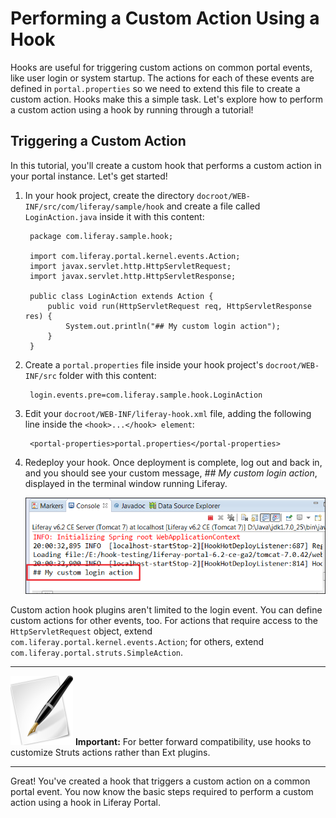 # Performing a Custom Action Using a Hook

<!-- The custom-action-hook project can be found here:
https://github.com/liferay/liferay-docs/tree/master/develop/tutorials/code/plat-fws/custom-action/end/custom-action-hook
-->

Hooks are useful for triggering custom actions on common portal events, like
user login or system startup. The actions for each of these events are defined
in `portal.properties` so we need to extend this file to create a custom action.
Hooks make this a simple task. Let's explore how to perform a custom action
using a hook by running through a tutorial!

## Triggering a Custom Action

In this tutorial, you'll create a custom hook that performs a custom action in
your portal instance. Let's get started!

1. In your hook project, create the directory
   `docroot/WEB-INF/src/com/liferay/sample/hook` and create a file called
   `LoginAction.java` inside it with this content:

        package com.liferay.sample.hook;

        import com.liferay.portal.kernel.events.Action;
        import javax.servlet.http.HttpServletRequest;
        import javax.servlet.http.HttpServletResponse;

        public class LoginAction extends Action {
            public void run(HttpServletRequest req, HttpServletResponse res) {
                System.out.println("## My custom login action");
            }
        }

2. Create a `portal.properties` file inside your hook project's
   `docroot/WEB-INF/src` folder with this content:

        login.events.pre=com.liferay.sample.hook.LoginAction

3. Edit your `docroot/WEB-INF/liferay-hook.xml` file, adding the following line
   inside the `<hook>...</hook> element`:

        <portal-properties>portal.properties</portal-properties>

4. Redeploy your hook. Once deployment is complete, log out and back in, and
   you should see your custom message, *## My custom login action*, displayed
   in the terminal window running Liferay. 

    ![Figure 1: Once you log in, the custom message is displayed in your terminal window.](../../images/custom-action-message.png)

Custom action hook plugins aren't limited to the login event. You can define
custom actions for other events, too. For actions that require access to the
`HttpServletRequest` object, extend `com.liferay.portal.kernel.events.Action`;
for others, extend `com.liferay.portal.struts.SimpleAction`.

---

 ![Important](../../images/tip-pen-paper.png) **Important:** For better forward
 compatibility, use hooks to customize Struts actions rather than Ext plugins.

---

Great! You've created a hook that triggers a custom action on a common portal
event. You now know the basic steps required to perform a custom action using a
hook in Liferay Portal.
